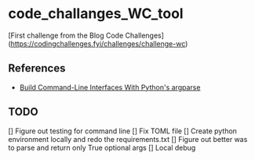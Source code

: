# code_challanges_WC_tool
[First challenge from the Blog Code Challenges]
(https://codingchallenges.fyi/challenges/challenge-wc)

## References 
- [Build Command-Line Interfaces With Python's argparse](https://realpython.com/command-line-interfaces-python-argparse/#getting-to-know-command-line-interfaces)

## TODO
[] Figure out testing for command line 
[] Fix TOML file 
[] Create python environment locally and redo the requirements.txt 
[] Figure out better was to parse and return only True optional args 
[] Local debug
